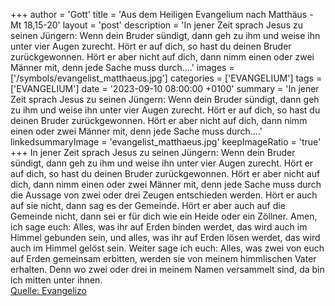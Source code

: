 +++
author = 'Gott'
title = 'Aus dem Heiligen Evangelium nach Matthäus - Mt 18,15-20'
layout = 'post'
description = 'In jener Zeit sprach Jesus zu seinen Jüngern: Wenn dein Bruder sündigt, dann geh zu ihm und weise ihn unter vier Augen zurecht. Hört er auf dich, so hast du deinen Bruder zurückgewonnen. Hört er aber nicht auf dich, dann nimm einen oder zwei Männer mit, denn jede Sache muss durch....'
images = ['/symbols/evangelist_matthaeus.jpg']
categories = ['EVANGELIUM']
tags = ['EVANGELIUM']
date = '2023-09-10 08:00:00 +0100'
summary = 'In jener Zeit sprach Jesus zu seinen Jüngern: Wenn dein Bruder sündigt, dann geh zu ihm und weise ihn unter vier Augen zurecht. Hört er auf dich, so hast du deinen Bruder zurückgewonnen. Hört er aber nicht auf dich, dann nimm einen oder zwei Männer mit, denn jede Sache muss durch....'
linkedsummaryImage = 'evangelist_matthaeus.jpg'
keepImageRatio = 'true'
+++
In jener Zeit sprach Jesus zu seinen Jüngern: Wenn dein Bruder sündigt, dann geh zu ihm und weise ihn unter vier Augen zurecht. Hört er auf dich, so hast du deinen Bruder zurückgewonnen.
Hört er aber nicht auf dich, dann nimm einen oder zwei Männer mit, denn jede Sache muss durch die Aussage von zwei oder drei Zeugen entschieden werden.<!--more-->
Hört er auch auf sie nicht, dann sag es der Gemeinde. Hört er aber auch auf die Gemeinde nicht, dann sei er für dich wie ein Heide oder ein Zöllner.
Amen, ich sage euch: Alles, was ihr auf Erden binden werdet, das wird auch im Himmel gebunden sein, und alles, was ihr auf Erden lösen werdet, das wird auch im Himmel gelöst sein.
Weiter sage ich euch: Alles, was zwei von euch auf Erden gemeinsam erbitten, werden sie von meinem himmlischen Vater erhalten.
Denn wo zwei oder drei in meinem Namen versammelt sind, da bin ich mitten unter ihnen.<br> [Quelle: Evangelizo](https://evangeliumtagfuertag.org/DE/gospel)
